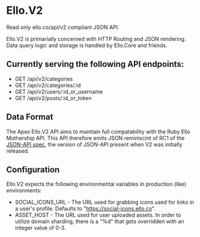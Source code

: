 # Ello.V2

Read only ello.co/api/v2 compliant JSON API.

Ello.V2 is primarially concerned with HTTP Routing and JSON rendering. Data
query logic and storage is handled by Ello.Core and friends.

## Currently serving the following API endpoints:

* GET /api/v2/categories
* GET /api/v2/categories/:id
* GET /api/v2/users/:id_or_username
* GET /api/v2/posts/:id_or_token

## Data Format

The Apex Ello.V2 API aims to maintain full compatability with the Ruby Ello
Mothership API. This API therefore emits JSON reminiscint of RC1 of the
[JSON-API spec](http://jsonapi.org/), the version of JSON-API present when
V2 was initially released.

## Configuration

Ello.V2 expects the following environmental variables in production
(like) environments:

* SOCIAL_ICONS_URL - The URL used for grabbing icons used for links in a user's
  profile. Defaults to "https://social-icons.ello.co".
* ASSET_HOST - The URL used for user uploaded assets. In order to utilize domain
  sharding, there is a "%d" that gets overridden with an integer value of 0-3.
